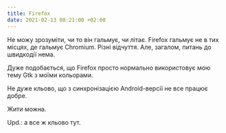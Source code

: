 ```yaml
---
title: Firefox
date: 2021-02-13 08:21:00 +02:00
---
```


Не можу зрозуміти, чи то він гальмує, чи літає. Firefox гальмує не в тих місцях, де гальмує Chromium. Різні відчуття. Але, загалом, питань до швидкодії нема.

Дуже подобається, що Firefox просто нормально використовує мою тему Gtk з моїми кольорами.

Не дуже кльово, що з синхронізацією Android-версії не все працює добре.

Жити можна.

Upd.: а все ж кльово тут.